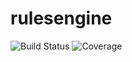 # rulesengine

![Build Status](https://github.com/cubeox/lighthouse/actions/workflows/pulls-pipeline.yml/badge.svg)
![Coverage](https://img.shields.io/badge/Coverage-1.9%25-red)
